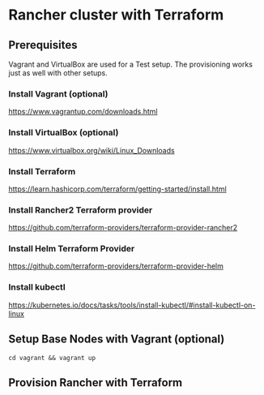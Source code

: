 # Rancher cluster with Terraform
## Prerequisites
Vagrant and VirtualBox are used for a Test setup.
The provisioning works just as well with other setups.  
### Install Vagrant (optional)
https://www.vagrantup.com/downloads.html
### Install VirtualBox (optional)
https://www.virtualbox.org/wiki/Linux_Downloads
### Install Terraform
https://learn.hashicorp.com/terraform/getting-started/install.html
### Install Rancher2 Terraform provider
https://github.com/terraform-providers/terraform-provider-rancher2
### Install Helm Terraform Provider
https://github.com/terraform-providers/terraform-provider-helm
### Install kubectl
https://kubernetes.io/docs/tasks/tools/install-kubectl/#install-kubectl-on-linux

## Setup Base Nodes with Vagrant (optional)
```console
cd vagrant && vagrant up
```
## Provision Rancher with Terraform
